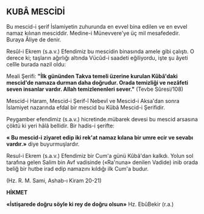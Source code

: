 ## KUBÂ MESCİDİ

Bu mescid-i şerif İslamiyetin zuhurunda en evvel bi­na edilen ve en evvel namaz kılınan mesciddir. Medine-i Münevvere'ye üç mil mesafededir. Buraya Âliye de denir.

Resûl-i Ekrem (s.a.v.) Efendimiz bu mescidin binasın­da amele gibi çalıştı. O derece ki; taşların ağırlığı altın­da Vücûd-i saadeti eğiliyordu, işte şu âyeti celîle bura­da nazil oldu:

Meali Şerifi: **"İlk gününden Takva temeli üzerine kurulan Kûbâ'daki mescid'de namaza durman daha doğrudur. Orada temizliği ve nezâfeti seven insanlar vardır. Allah temizlenenleri sever."** (Tevbe Sûresi/108)

Mescid-i Haram, Mescid-i Şerif-î Nebevî ve Mescid-i Aksa'dan sonra İslamiyet nazarında efdal bir mescid bu Kûbâ Mescid-i Şerifidir.

Peygamber efendimiz (s.a.v.) hicretinde.mübarek de­vesi bu mescid arsasına çöktü ki yeri hâlâ bellidir. Bir hadis-i şerifte:

**« Bu mescid-i ziyaret edip iki rek'at namaz kılana bir umre ecir ve sevabı vardır.»** diye buyurmuşlardır.

Resul-i Ekrem (s.a.v.) Efendimiz bir Cum'a günü Kûbâ'dan kalkdı. Yolun sol tarafına gelen Salim bin Avf vadisinde («Ra'nuna» denilen Vadide) inib orada beliğ bir hutbe irad edip namazını kıldığı ilk Cum'a bu­dur.

(Hz. R. M. Sami, Ashab-ı Kiram 20-21)

**HİKMET**

**«İstişarede doğru söyle ki rey de doğru olsun»** Hz. EbûBekir (r.a.)
